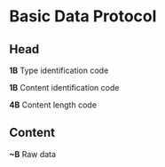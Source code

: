 # Basic Data Protocol

## Head

**1B** Type identification code

**1B** Content identification code

**4B** Content length code

## Content

**~B** Raw data